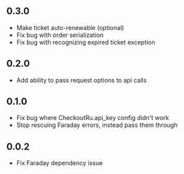 ## 0.3.0

- Make ticket auto-renewable (optional)
- Fix bug with order serialization
- Fix bug with recognizing expired ticket exception

## 0.2.0

- Add ability to pass request options to api calls

## 0.1.0

- Fix bug where CheckoutRu.api_key config didn't work
- Stop rescuing Faraday errors, instead pass them through

## 0.0.2

- Fix Faraday dependency issue
